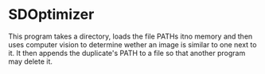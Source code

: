 # SDOptimizer
 
This program takes a directory, loads the file PATHs itno memory and then uses computer vision to determine
wether an image is similar to one next to it. It then appends the duplicate's PATH to a file 
so that another program may delete it.